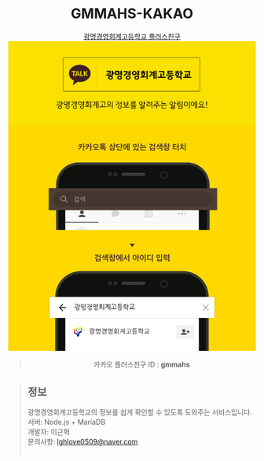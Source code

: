 <center>

# GMMAHS-KAKAO
[광명경영회계고등학교 플러스친구](http://pf.kakao.com/_DWMsC)
![](./kakao.png)

> 카카오 플러스친구 ID : <b>gmmahs</b>

</center>

> ## 정보<br> 
> 광명경영회계고등학교의 정보를 쉽게 확인할 수 있도록 도와주는 서비스입니다.<br>
> 서버: Node.js + MariaDB<br>
> 개발자: 이근혁<br>
> 문의사항: lghlove0509@naver.com<br>
> <br>
